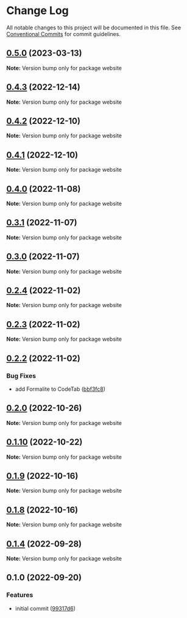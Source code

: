 # Change Log

All notable changes to this project will be documented in this file.
See [Conventional Commits](https://conventionalcommits.org) for commit guidelines.

## [0.5.0](https://github.com/novin-develop/formalite/compare/v0.4.3...v0.5.0) (2023-03-13)

**Note:** Version bump only for package website






## [0.4.3](https://github.com/novin-develop/formalite/compare/v0.4.2...v0.4.3) (2022-12-14)

**Note:** Version bump only for package website





## [0.4.2](https://github.com/novin-develop/formalite/compare/v0.4.1...v0.4.2) (2022-12-10)

**Note:** Version bump only for package website






## [0.4.1](https://github.com/novin-develop/formalite/compare/v0.4.0...v0.4.1) (2022-12-10)

**Note:** Version bump only for package website






## [0.4.0](https://github.com/novin-develop/formalite/compare/v0.3.1...v0.4.0) (2022-11-08)

**Note:** Version bump only for package website






## [0.3.1](https://github.com/novin-develop/formalite/compare/v0.3.0...v0.3.1) (2022-11-07)

**Note:** Version bump only for package website





## [0.3.0](https://github.com/novin-develop/formalite/compare/v0.2.4...v0.3.0) (2022-11-07)

**Note:** Version bump only for package website






## [0.2.4](https://github.com/novin-develop/formalite/compare/v0.2.3...v0.2.4) (2022-11-02)

**Note:** Version bump only for package website






## [0.2.3](https://github.com/novin-develop/formalite/compare/v0.2.2...v0.2.3) (2022-11-02)

**Note:** Version bump only for package website






## [0.2.2](https://github.com/novin-develop/formalite/compare/v0.2.1...v0.2.2) (2022-11-02)


### Bug Fixes

* add Formalite to CodeTab ([bbf3fc8](https://github.com/novin-develop/formalite/commit/bbf3fc812df871b5880b4f16550a257b52722b2e))




## [0.2.0](https://github.com/novin-develop/formalite/compare/v0.1.10...v0.2.0) (2022-10-26)

**Note:** Version bump only for package website






## [0.1.10](https://github.com/novin-develop/formalite/compare/v0.1.9...v0.1.10) (2022-10-22)

**Note:** Version bump only for package website






## [0.1.9](https://github.com/novin-develop/formalite/compare/v0.1.8...v0.1.9) (2022-10-16)

**Note:** Version bump only for package website






## [0.1.8](https://github.com/novin-develop/formalite/compare/v0.1.7...v0.1.8) (2022-10-16)

**Note:** Version bump only for package website






## [0.1.4](https://github.com/novin-develop/formalite/compare/v0.1.3...v0.1.4) (2022-09-28)

**Note:** Version bump only for package website






## 0.1.0 (2022-09-20)


### Features

* initial commit ([99317d6](https://github.com/novin-develop/formalite/commit/99317d666b32e7f2bef9280bb2fbfb92529d66ec))

